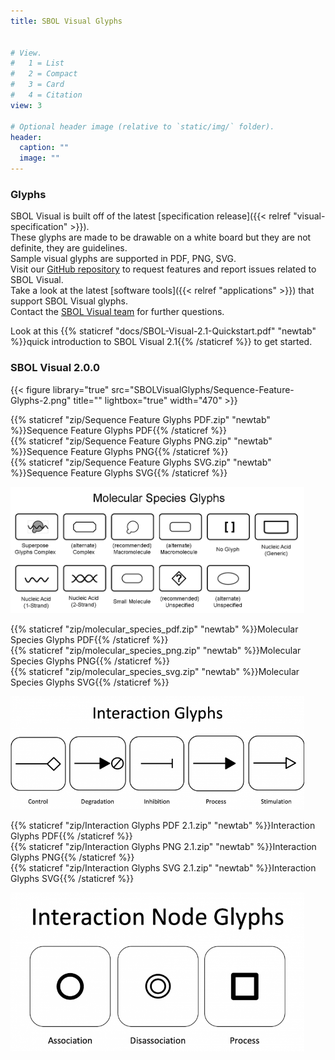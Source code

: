 ```yaml
---
title: SBOL Visual Glyphs


# View.
#   1 = List
#   2 = Compact
#   3 = Card
#   4 = Citation
view: 3

# Optional header image (relative to `static/img/` folder).
header:
  caption: ""
  image: ""
---
```


### Glyphs

SBOL Visual is built off of the latest [specification release]({{< relref "visual-specification" >}}).\
These glyphs are made to be drawable on a white board but they are not definite, they are guidelines.\
Sample visual glyphs are supported in PDF, PNG, SVG.\
Visit our [GitHub repository](https://github.com/SynBioDex/SBOL-visual) to request features and report issues related to SBOL Visual.\
Take a look at the latest [software tools]({{< relref "applications" >}}) that support SBOL Visual glyphs.\
Contact the [SBOL Visual team](mailto:sbol-visual@googlegroups.com) for further questions.

Look at this {{% staticref "docs/SBOL-Visual-2.1-Quickstart.pdf" "newtab" %}}quick introduction to SBOL Visual 2.1{{% /staticref %}} to get started.

### SBOL Visual 2.0.0

{{< figure library="true" src="SBOLVisualGlyphs/Sequence-Feature-Glyphs-2.png" title="" lightbox="true" width="470" >}}
<img library="true" src="SBOLVisualGlyphs/Sequence-Feature-Glyphs-2.png" title="" width="470" />

{{% staticref "zip/Sequence Feature Glyphs PDF.zip" "newtab" %}}Sequence Feature Glyphs PDF{{% /staticref %}}\
{{% staticref "zip/Sequence Feature Glyphs PNG.zip" "newtab" %}}Sequence Feature Glyphs PNG{{% /staticref %}}\
{{% staticref "zip/Sequence Feature Glyphs SVG.zip" "newtab" %}}Sequence Feature Glyphs SVG{{% /staticref %}}

<img library="true" src="/img/SBOLVisualGlyphs/molecular_species.png" title="" width="470" />

{{% staticref "zip/molecular_species_pdf.zip" "newtab" %}}Molecular Species Glyphs PDF{{% /staticref %}}\
{{% staticref "zip/molecular_species_png.zip" "newtab" %}}Molecular Species Glyphs PNG{{% /staticref %}}\
{{% staticref "zip/molecular_species_svg.zip" "newtab" %}}Molecular Species Glyphs SVG{{% /staticref %}}

<img figure library="true" src="/img/SBOLVisualGlyphs/Interaction-Glyphs-768x297.png" title="" width="470" />

{{% staticref "zip/Interaction Glyphs PDF 2.1.zip" "newtab" %}}Interaction Glyphs PDF{{% /staticref %}}\
{{% staticref "zip/Interaction Glyphs PNG 2.1.zip" "newtab" %}}Interaction Glyphs PNG{{% /staticref %}}\
{{% staticref "zip/Interaction Glyphs SVG 2.1.zip" "newtab" %}}Interaction Glyphs SVG{{% /staticref %}}

<img library="true" src="/img/SBOLVisualGlyphs/Interaction-Node-Glyphs-768x415.png" title="" width="470" />
